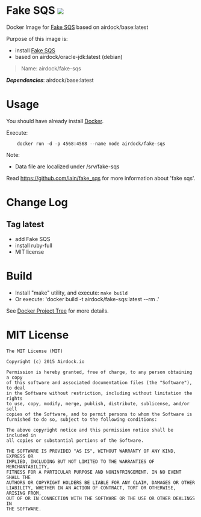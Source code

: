 # Fake SQS [![](https://badge.imagelayers.io/airdock/fake-sqs:latest.svg)](https://imagelayers.io/?images=airdock/fake-sqs:latest 'Get your own badge on imagelayers.io')

Docker Image for [Fake SQS](https://github.com/iain/fake_sqs) based on airdock/base:latest

Purpose of this image is:

- install [Fake SQS](https://github.com/iain/fake_sqs)
- based on airdock/oracle-jdk:latest (debian)


> Name: airdock/fake-sqs

***Dependencies***: airdock/base:latest


# Usage

You should have already install [Docker](https://www.docker.com/).

Execute:

		docker run -d -p 4568:4568 --name node airdock/fake-sqs

Note:
- Data file are localized under /srv/fake-sqs

Read https://github.com/iain/fake_sqs for more information about 'fake sqs'.

# Change Log

## Tag latest

- add Fake SQS
- install ruby-full
- MIT license

# Build


- Install "make" utility, and execute: `make build`
- Or execute: 'docker build -t airdock/fake-sqs:latest --rm .'

See [Docker Project Tree](https://github.com/airdock-io/docker-base/wiki/Docker-Project-Tree) for more details.


# MIT License

```
The MIT License (MIT)

Copyright (c) 2015 Airdock.io

Permission is hereby granted, free of charge, to any person obtaining a copy
of this software and associated documentation files (the "Software"), to deal
in the Software without restriction, including without limitation the rights
to use, copy, modify, merge, publish, distribute, sublicense, and/or sell
copies of the Software, and to permit persons to whom the Software is
furnished to do so, subject to the following conditions:

The above copyright notice and this permission notice shall be included in
all copies or substantial portions of the Software.

THE SOFTWARE IS PROVIDED "AS IS", WITHOUT WARRANTY OF ANY KIND, EXPRESS OR
IMPLIED, INCLUDING BUT NOT LIMITED TO THE WARRANTIES OF MERCHANTABILITY,
FITNESS FOR A PARTICULAR PURPOSE AND NONINFRINGEMENT. IN NO EVENT SHALL THE
AUTHORS OR COPYRIGHT HOLDERS BE LIABLE FOR ANY CLAIM, DAMAGES OR OTHER
LIABILITY, WHETHER IN AN ACTION OF CONTRACT, TORT OR OTHERWISE, ARISING FROM,
OUT OF OR IN CONNECTION WITH THE SOFTWARE OR THE USE OR OTHER DEALINGS IN
THE SOFTWARE.
```
